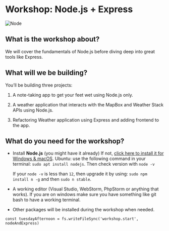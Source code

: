 # Workshop: Node.js + Express

![Node](https://i0.wp.com/projectsplaza.com/wp-content/uploads/2018/02/create-simple-static-website-with-nodejs-express.png?fit=1100%2C400)

## What is the workshop about?

We will cover the fundamentals of Node.js before diving deep into great tools like Express.

## What will we be building?

You’ll be building three projects:

1. A note-taking app to get your feet wet using Node.js only.

2. A weather application that interacts with the MapBox and Weather Stack APIs using Node.js.

3. Refactoring Weather application using Express and adding frontend to the app.

## What do you need for the workshop?

* Install **Node.js** (you might have it already) If not, [click here to install it for Windows & macOS](https://nodejs.org/en/download/). Ubuntu: use the following command in your terminal: `sudo apt install nodejs`. Then check version with `node -v`
    
    If your `node -v` is less than `12`, then upgrade it by using: `sudo npm install n -g` and then `sudo n stable`.

* A working editor (Visual Studio, WebStorm, PhpStorm or anything that works).
If you are on windows make sure you have something like git bash to have a working terminal.

* Other packages will be installed during the workshop when needed.

`const tuesdayAfternoon = fs.writeFileSync('workshop.start', nodeAndExpress)`





